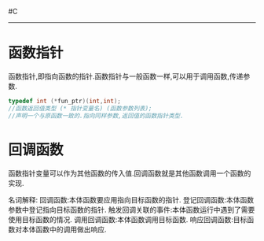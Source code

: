 #C 

---

# 函数指针

函数指针,即指向函数的指针.函数指针与一般函数一样,可以用于调用函数,传递参数.
```C
typedef int (*fun_ptr)(int,int);
//函数返回值类型 (* 指针变量名) (函数参数列表);
//声明一个与原函数一致的.指向同样参数,返回值的函数指针类型.
```


# 回调函数

函数指针变量可以作为其他函数的传入值.回调函数就是其他函数调用一个函数的实现.

名词解释:
回调函数:本体函数要应用指向目标函数的指针.
登记回调函数:本体函数参数中登记指向目标函数的指针.
触发回调关联的事件:本体函数运行中遇到了需要使用目标函数的情况.
调用回调函数:本体函数调用目标函数.
响应回调函数:目标函数对本体函数中的调用做出响应.

